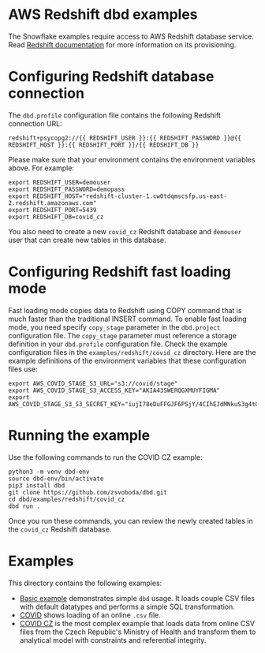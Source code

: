 # AWS Redshift dbd examples
The Snowflake examples require access to AWS Redshift database service. 
Read [Redshift documentation](https://aws.amazon.com/redshift/free-trial/) 
for more information on its provisioning.

# Configuring Redshift database connection
The `dbd.profile` configuration file contains the following Redshift connection URL:

`redshift+psycopg2://{{ REDSHIFT_USER }}:{{ REDSHIFT_PASSWORD }}@{{ REDSHIFT_HOST }}:{{ REDSHIFT_PORT }}/{{ REDSHIFT_DB }}`

Please make sure that your environment contains the environment variables above. For example:

```shell
export REDSHIFT_USER=demouser
export REDSHIFT_PASSWORD=demopass
export REDSHIFT_HOST="redshift-cluster-1.cw0tdqmscsfp.us-east-2.redshift.amazonaws.com"
export REDSHIFT_PORT=5439
export REDSHIFT_DB=covid_cz
```

You also need to create a new `covid_cz` Redshift database and `demouser` user that can create new tables in this database.

# Configuring Redshift fast loading mode
Fast loading mode copies data to Redshift using COPY command that is much faster than the traditional INSERT command. 
To enable fast loading mode, you need specify `copy_stage` parameter in the `dbd.project` configuration file. 
The `copy_stage` parameter must reference a storage definition in your `dbd.profile` configuration file.
Check the example configuration files in the `examples/redshift/covid_cz` directory. Here are the example definitions of the 
environment variables that these configuration files use:

```shell
export AWS_COVID_STAGE_S3_URL="s3://covid/stage"
export AWS_COVID_STAGE_S3_ACCESS_KEY="AKIA43SWERQGXMUYFIGMA"
export AWS_COVID_STAGE_S3_S3_SECRET_KEY="iujI78eDuFFGJF6PSjY/4CIhEJdMNkuS3g4t0BRwX"
```

# Running the example
Use the following commands to run the COVID CZ example:

```shell
python3 -m venv dbd-env
source dbd-env/bin/activate
pip3 install dbd
git clone https://github.com/zsvoboda/dbd.git
cd dbd/examples/redshift/covid_cz
dbd run . 
```

Once you run these commands, you can review the newly created tables in the `covid_cz` Redshift database.

# Examples

This directory contains the following examples:

* [Basic example](basic/README.md) demonstrates simple `dbd` usage. It loads couple CSV files with default datatypes and performs a simple SQL transformation.
* [COVID](covid/README.md) shows loading of an online `.csv` file.
* [COVID CZ](covid_cz/README.md) is the most complex example that loads data from online CSV files from the Czech Republic's Ministry of Health and transform them to analytical model with constraints and referential integrity.
